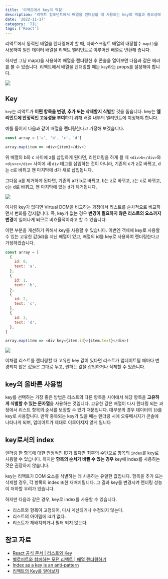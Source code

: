 ```yaml
---
title: '리액트에서 key의 역할'
description: '리액트 컴포넌트에서 배열을 렌더링할 때 사용되는 key의 역할과 중요성에 대해 알아봅니다.'
date: '2022-11-17'
category: 'TIL'
tags: ['React']
---
```


리액트에서 동적인 배열을 렌더링해야 할 때, 자바스크립트 배열의 내장함수 `map()`을 사용하여 일반 데이터 배열을 리액트 엘리먼트로 이루어진 배열로 변환해 줍니다.

하지만 그냥 map()을 사용하여 배열을 렌더링한 후 콘솔을 열어보면 다음과 같은 에러를 볼 수 있습니다. 리액트에서 배열을 렌더링할 때는 `key`라는 props를 설정해야 합니다.

![](221117.png)

## Key

`key`는 리액트가 **어떤 항목을 변경, 추가 또는 삭제할지 식별**할 것을 돕습니다. key는 **엘리먼트에 안정적인 고유성을 부여**하기 위해 배열 내부의 엘리먼트에 지정해야 합니다.

예를 들어서 다음과 같이 배열을 렌더링한다고 가정해 보겠습니다.

```js
const array = ['a', 'b', 'c', 'd']

array.map(item => <div>{item}</div>)
```

위 배열의 b와 c 사이에 z를 삽입하게 된다면, 리렌더링을 하게 될 때 `<div>b</div>`와 `<div>c</div>` 사이에 새 `div` 태그를 삽입하는 것이 아니라, 기존의 c가 z로 바뀌고, d는 c로 바뀌고 맨 마지막에 d가 새로 삽입됩니다.

그다음 a를 제거하게 된다면, 기존의 a가 b로 바뀌고, b는 z로 바뀌고, z는 c로 바뀌고, c는 d로 바뀌고, 맨 마지막에 있는 d가 제거됩니다.

![](221117-2.gif)

이처럼 key가 없다면 Virtual DOM을 비교하는 과정에서 리스트를 순차적으로 비교하면서 변화를 감지합니다. 즉, key가 없는 경우 **변경이 필요하지 않은 리스트의 요소까지 변경**이 일어나게 되므로 비효율적이라고 할 수 있습니다.

이런 부분을 개선하기 위해서 key를 사용할 수 있습니다. 이번엔 객체에 key로 사용할 수 있는 고유한 값(id)을 지닌 배열이 있고, 배열의 id를 key로 사용하여 렌더링한다고 가정하겠습니다.

```js
const array = [
  {
    id: 0,
    text: 'a',
  },
  {
    id: 1,
    text: 'b',
  },
  {
    id: 2,
    text: 'c',
  },
  {
    id: 3,
    text: 'd',
  },
]

array.map(item => <div key={item.id}>{item.text}</div>)
```

![](221117-3.gif)

이처럼 리스트를 렌더링할 때 고유한 key 값이 있다면 리스트가 업데이트될 때마다 변경되지 않은 값들은 그대로 두고, 원하는 값을 삽입하거나 삭제할 수 있습니다.

## key의 올바른 사용법

key를 선택하는 가장 좋은 방법은 리스트의 다른 항목들 사이에서 해당 항목을 **고유하게 식별할 수 있는 문자열**을 사용하는 것입니다. 고유한 값은 배열이 다시 렌더링 되는 과정에서 리스트 항목의 순서를 보장할 수 있기 때문입니다. 대부분의 경우 데이터의 `ID`를 key로 사용합니다. 만약 중복되는 key가 있을 때는 렌더링 시에 오류메시지가 콘솔에 나타나게 되며, 업데이트가 제대로 이루어지지 않게 됩니다

## key로서의 index

렌더링 한 항목에 대한 안정적인 ID가 없다면 최후의 수단으로 항목의 `index`를 key로 사용할 수 있습니다. 하지만 **항목의 순서가 바뀔 수 있는 경우** key에 index를 사용하는 것은 권장하지 않습니다.

key는 리액트가 DOM 요소를 식별하는 데 사용하는 유일한 값입니다. 항목을 추가 또는 삭제할 경우, 각 항목의 index 또한 재배치됩니다. 그 결과 key를 변경시켜 렌더링 성능이 저하할 우려가 있습니다.

하지만 다음과 같은 경우, key로 index를 사용할 수 있습니다.

- 리스트와 항목이 고정되어, 다시 계산되거나 수정되지 않는다.
- 리스트의 아이템에 id가 없다.
- 리스트가 재배치되거나 필터 되지 않는다.

## 참고 자료

- [React 공식 문서 | 리스트와 Key](https://ko.reactjs.org/docs/lists-and-keys.html)
- [벨로퍼트와 함께하는 모던 리액트 | 배열 렌더링하기](https://react.vlpt.us/basic/11-render-array.html)
- [Index as a key is an anti-pattern](https://robinpokorny.medium.com/index-as-a-key-is-an-anti-pattern-e0349aece318)
- [리액트의 Key를 알아보자](https://tecoble.techcourse.co.kr/post/2021-04-25-react-key/)
